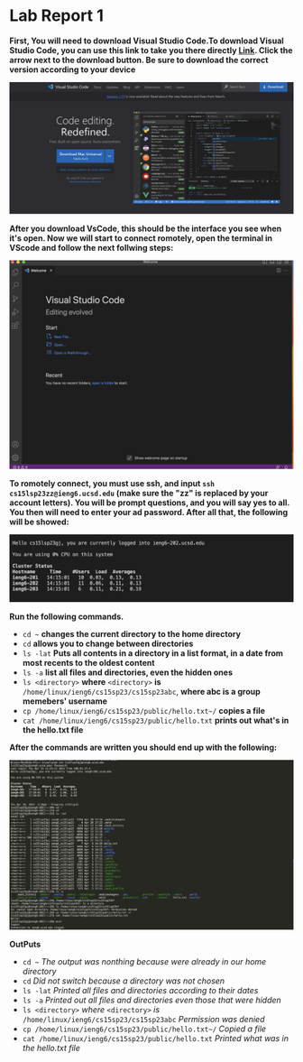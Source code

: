 
# Lab Report 1

**First, You will need to download Visual Studio Code.To download Visual Studio Code, you can use this link to take you there directly [Link](https://code.visualstudio.com/). Click the arrow next to the download button. Be sure to download the correct version according to your device**

![Image](Download.png)


**After you download VsCode, this should be the interface you see when it's open. Now we will start to connect romotely, open the terminal in VScode and follow the next follwing steps:**


![Image](VsCode.png)


**To romotely connect, you must use ssh, and input `ssh cs15lsp23zz@ieng6.ucsd.edu` (make sure the "zz" is replaced by your account letters). You will be prompt questions, and you will say yes to all. You then will need to enter your ad password. After all that, the following will be showed:**

![Image](Login.png)


**Run the following commands.**

* `cd ~` **changes the current directory to the home directory**
* `cd` **allows you to change between directories**
* `ls -lat` **Puts all contents in a directory in a list format, in a date from most recents to the oldest content**
* `ls -a` **list all files and directories, even the hidden ones**
* `ls <directory>` **where** `<directory>` **is** `/home/linux/ieng6/cs15sp23/cs15sp23abc`, **where abc is a group memebers' username**
* `cp /home/linux/ieng6/cs15sp23/public/hello.txt~/` **copies a file**
* `cat /home/linux/ieng6/cs15sp23/public/hello.txt` **prints out what's in the hello.txt file**


**After the commands are written you should end up with the following:**

![Image](NewCommands.png)

**OutPuts**

* `cd ~`  *The output was nonthing because were already in our home directory* 
* `cd`  *Did not switch because a directory was not chosen* 
* `ls -lat`  *Printed all files and directories according to their dates* 
* `ls -a`  *Printed out all files and directories even those that were hidden* 
* `ls <directory>` *where* `<directory>` *is* `/home/linux/ieng6/cs15sp23/cs15sp23abc`  *Permission was denied* 
* `cp /home/linux/ieng6/cs15sp23/public/hello.txt~/` *Copied a file* 
* `cat /home/linux/ieng6/cs15sp23/public/hello.txt` *Printed what was in the hello.txt file* 

